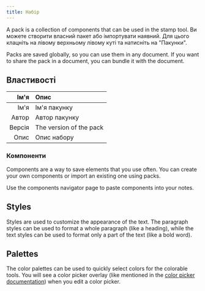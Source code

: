 ```yaml
---
title: Набір
---
```


A pack is a collection of components that can be used in the stamp tool. Ви можете створити власний пакет або імпортувати наявний. Для цього клацніть на лівому верхньому лівому куті та натисніть на "Пакунки".

Packs are saved globally, so you can use them in any document. If you want to share the pack in a document, you can bundle it with the document.

## Властивості

|   Ім'я | Опис                    |
| -----: | :---------------------- |
|   Ім'я | Ім'я пакунку            |
|  Автор | Автор пакунку           |
| Версія | The version of the pack |
|   Опис | Опис набору             |

### Компоненти

Components are a way to save elements that you use often. You can create your own components or import an existing one using packs.

Use the components navigator page to paste components into your notes.

## Styles

Styles are used to customize the appearance of the text. The paragraph styles can be used to format a whole paragraph (like a heading), while the text styles can be used to format only a part of the text (like a bold word).

## Palettes

The color palettes can be used to quickly select colors for the colorable tools. You will see a color picker overlay (like mentioned in the [color picker documentation](/docs/v2/color_picker)) when you edit a color picker.
